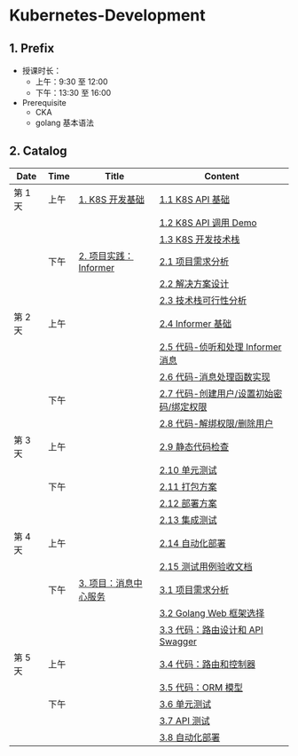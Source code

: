 # Kubernetes-Development

## 1. Prefix

- 授课时长：
    - 上午：9:30 至 12:00
    - 下午：13:30 至 16:00
- Prerequisite
    - CKA
    - golang 基本语法

## 2. Catalog

| Date | Time | Title | Content |
| ---- | ---- | ----- | ------- |
| 第 1 天 | 上午 | [1. K8S 开发基础]() | [1.1 K8S API 基础]() |
| | | | [1.2 K8S API 调用 Demo]() |
| | | | [1.3 K8S 开发技术栈]() |
| | 下午 | [2. 项目实践：Informer]() | [2.1 项目需求分析]() |
| | | | [2.2 解决方案设计]() |
| | | | [2.3 技术栈可行性分析]() |
| 第 2 天 | 上午 | | [2.4 Informer 基础]() |
| | | | [2.5 代码-侦听和处理 Informer 消息]() |
| | | | [2.6 代码-消息处理函数实现]() |
| | 下午 | | [2.7 代码-创建用户/设置初始密码/绑定权限]() |
| | | | [2.8 代码-解绑权限/删除用户]() |
| 第 3 天 | 上午 | | [2.9 静态代码检查]() |
| | | | [2.10 单元测试]() |
| | 下午 | | [2.11 打包方案]() |
| | | | [2.12 部署方案]() |
| | | | [2.13 集成测试]() |
| 第 4 天 | 上午 | | [2.14 自动化部署]() |
| | | | [2.15 测试用例验收文档]() |
| | 下午 | [3. 项目：消息中心服务]() | [3.1 项目需求分析]() |
| | | | [3.2 Golang Web 框架选择]() |
| | | | [3.3 代码：路由设计和 API Swagger]() |
| 第 5 天 | 上午 | | [3.4 代码：路由和控制器]() |
| | | | [3.5 代码：ORM 模型]() |
| | 下午 | | [3.6 单元测试]() |
| | | | [3.7 API 测试]() |
| | | | [3.8 自动化部署]() |
